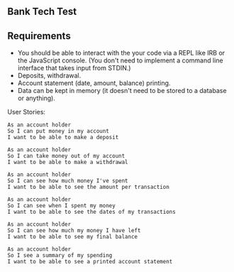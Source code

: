 ## Bank Tech Test

Requirements
------------
- You should be able to interact with the your code via a REPL like IRB or the JavaScript console. (You don't need to implement a command line interface that takes input from STDIN.)
- Deposits, withdrawal.
- Account statement (date, amount, balance) printing.
- Data can be kept in memory (it doesn't need to be stored to a database or anything).

User Stories:

```
As an account holder
So I can put money in my account
I want to be able to make a deposit

As an account holder
So I can take money out of my account
I want to be able to make a withdrawal

As an account holder
So I can see how much money I've spent
I want to be able to see the amount per transaction

As an account holder
So I can see when I spent my money
I want to be able to see the dates of my transactions

As an account holder
So I can see how much my money I have left
I want to be able to see my final balance

As an account holder
So I see a summary of my spending
I want to be able to see a printed account statement
```
